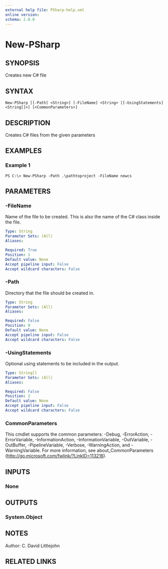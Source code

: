 ```yaml
---
external help file: PSharp-help.xml
online version: 
schema: 2.0.0
---
```


# New-PSharp

## SYNOPSIS
Creates new C# file

## SYNTAX

```
New-PSharp [[-Path] <String>] [-FileName] <String> [[-UsingStatements] <String[]>] [<CommonParameters>]
```

## DESCRIPTION
Creates C# files from the given parameters

## EXAMPLES

### Example 1
```
PS C:\> New-PSharp -Path .\pathtoproject -FileName newcs
```

## PARAMETERS

### -FileName
Name of the file to be created. This is also the name of the C# class inside the file.

```yaml
Type: String
Parameter Sets: (All)
Aliases: 

Required: True
Position: 1
Default value: None
Accept pipeline input: False
Accept wildcard characters: False
```

### -Path
Directory that the file should be created in.

```yaml
Type: String
Parameter Sets: (All)
Aliases: 

Required: False
Position: 0
Default value: None
Accept pipeline input: False
Accept wildcard characters: False
```

### -UsingStatements
Optional using statements to be included in the output.

```yaml
Type: String[]
Parameter Sets: (All)
Aliases: 

Required: False
Position: 2
Default value: None
Accept pipeline input: False
Accept wildcard characters: False
```

### CommonParameters
This cmdlet supports the common parameters: -Debug, -ErrorAction, -ErrorVariable, -InformationAction, -InformationVariable, -OutVariable, -OutBuffer, -PipelineVariable, -Verbose, -WarningAction, and -WarningVariable. For more information, see about_CommonParameters (http://go.microsoft.com/fwlink/?LinkID=113216).

## INPUTS

### None

## OUTPUTS

### System.Object

## NOTES
Author: C. David Littlejohn

## RELATED LINKS

